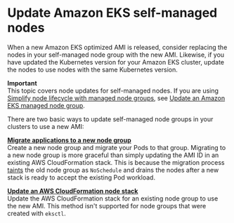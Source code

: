 # Update Amazon EKS self\-managed nodes<a name="update-workers"></a>

When a new Amazon EKS optimized AMI is released, consider replacing the nodes in your self\-managed node group with the new AMI\. Likewise, if you have updated the Kubernetes version for your Amazon EKS cluster, update the nodes to use nodes with the same Kubernetes version\.

**Important**  
This topic covers node updates for self\-managed nodes\. If you are using [Simplify node lifecycle with managed node groups](managed-node-groups.md), see [Update an Amazon EKS managed node group](update-managed-node-group.md)\.

There are two basic ways to update self\-managed node groups in your clusters to use a new AMI:

**[Migrate applications to a new node group](migrate-stack.md)**  
Create a new node group and migrate your Pods to that group\. Migrating to a new node group is more graceful than simply updating the AMI ID in an existing AWS CloudFormation stack\. This is because the migration process [taints](https://kubernetes.io/docs/concepts/scheduling-eviction/taint-and-toleration/) the old node group as `NoSchedule` and drains the nodes after a new stack is ready to accept the existing Pod workload\.

**[Update an AWS CloudFormation node stack](update-stack.md)**  
Update the AWS CloudFormation stack for an existing node group to use the new AMI\. This method isn't supported for node groups that were created with `eksctl`\.